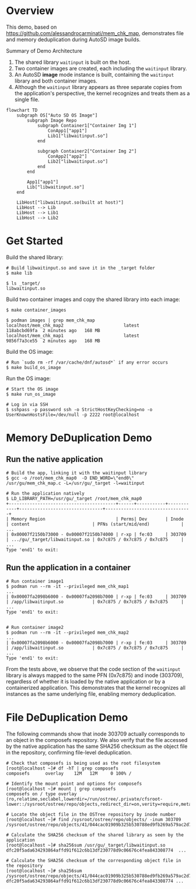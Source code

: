 # Overview
This demo, based on https://github.com/alessandrocarminati/mem_chk_map, demonstrates file and memory deduplication during AutoSD image builds.

Summary of Demo Architecture  
1. The shared library `waitinput` is built on the host.
2. Two container images are created, each including the `waitinput` library.
3. An AutoSD **image** mode instance is built, containing the `waitinput` library and both container images.
4. Although the `waitinput` library appears as three separate copies from the application's perspective, the kernel recognizes and treats them as a single file.

```mermaid
flowchart TD
    subgraph OS["Auto SD OS Image"]
        subgraph Image Repo
            subgraph Container1["Container Img 1"]
                ConApp1["app1"] 
                Lib1["libwaitinput.so"]
            end

            subgraph Container2["Container Img 2"]
                ConApp2["app2"] 
                Lib2["libwaitinput.so"]
            end
        end

        App1["app1"] 
        Lib["libwaitinput.so"]
    end  

    LibHost["libwaitinput.so(built at host)"]
    LibHost --> Lib
    LibHost --> Lib1
    LibHost --> Lib2
```

# Get Started

Build the shared library:
```
# Build libwaitinput.so and save it in the _target folder
$ make lib

$ ls _target/
libwaitinput.so
```

Build two container images and copy the shared library into each image:
```
$ make container_images

$ podman images | grep mem_chk_map
localhost/mem_chk_map2                       latest               118abcbd69fa  2 minutes ago   168 MB
localhost/mem_chk_map1                       latest               9856f7a3ce55  2 minutes ago   168 MB
```

Build the OS image:
```
# Run `sudo rm -rf /var/cache/dnf/autosd*` if any error occurs
$ make build_os_image
```

Run the OS image:
```
# Start the OS image
$ make run_os_image

# Log in via SSH
$ sshpass -p password ssh -o StrictHostKeyChecking=no -o UserKnownHostsFile=/dev/null -p 2222 root@localhost
```

# Memory DeDuplication Demo

## Run the native application
```
# Build the app, linking it with the waitinput library
$ gcc -o /root/mem_chk_map0  -D END_WORD=\"end0\" /usr/gu/mem_chk_map.c -L=/usr/gu/_target -l=waitinput

# Run the application natively
$ LD_LIBRARY_PATH=/usr/gu/_target /root/mem_chk_map0
+-----------------------------------------+------+-----------+------------+--------------------------------+---------------------------------+
| Memory Region                           | Perms| Dev       | Inode      | content                        | PFNs (start/mid/end)            |
...
| 0x00007f2150b73000 - 0x00007f2150b74000 | r-xp | fe:03     | 303709     | .../gu/_target/libwaitinput.so | 0x7c875 / 0x7c875 / 0x7c875     |
...
Type 'end1' to exit:
```

## Run the application in a container
```
# Run container image1
$ podman run --rm -it --privileged mem_chk_map1
...
| 0x00007fa2098b6000 - 0x00007fa2098b7000 | r-xp | fe:03     | 303709     | /app/libwaitinput.so           | 0x7c875 / 0x7c875 / 0x7c875     |
...
Type 'end1' to exit:


# Run container image2
$ podman run --rm -it --privileged mem_chk_map2
...
| 0x00007fa2098b6000 - 0x00007fa2098b7000 | r-xp | fe:03     | 303709     | /app/libwaitinput.so           | 0x7c875 / 0x7c875 / 0x7c875     |
...
Type 'end1' to exit:
```

From the tests above, we observe that the code section of the `waitinput` library is always mapped to the same PFN (0x7c875) and inode (303709), regardless of whether it is loaded by the native application or by a containerized application. This demonstrates that the kernel recognizes all instances as the same underlying file, enabling memory deduplication.

# File DeDuplication Demo

The following commands show that inode 303709 actually corresponds to an object in the composefs repository. We also verify that the file accessed by the native application has the same SHA256 checksum as the object file in the repository, confirming file-level deduplication.

```
# Check that composefs is being used as the root filesystem
[root@localhost ~]# df -hT | grep composefs
composefs      overlay    12M   12M     0 100% /

# Identify the mount point and options for composefs
[root@localhost ~]# mount | grep composefs
composefs on / type overlay (ro,relatime,seclabel,lowerdir=/run/ostree/.private/cfsroot-lower::/sysroot/ostree/repo/objects,redirect_dir=on,verity=require,metacopy=on)

# Locate the object file in the OSTree repository by inode number
[root@localhost ~]# find /sysroot/ostree/repo/objects/ -inum 303709
/sysroot/ostree/repo/objects/41/044cac01909b325b530788ed9fb269a579ac2d7737cd8e7546b77a635d539d.file

# Calculate the SHA256 checksum of the shared library as seen by the application
[root@localhost ~]# sha256sum /usr/gu/_target/libwaitinput.so 
dfc20f5ada634293864affd91f612c6b13df230778d9c06676c4fea843308774  ...

# Calculate the SHA256 checksum of the corresponding object file in the repository
[root@localhost ~]# sha256sum /sysroot/ostree/repo/objects/41/044cac01909b325b530788ed9fb269a579ac2d7737cd8e7546b77a635d539d.file
dfc20f5ada634293864affd91f612c6b13df230778d9c06676c4fea843308774 ...
```
